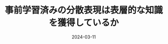 ---
title: "事前学習済みの分散表現は表層的な知識を獲得しているか"
authors: <b>平岡 達也</b>, 岡崎 直観
collection: publications
category: nonref
date: 2024-03-11
venue: '言語処理学会第30回年次大会 (NLP2024), pp. 2880-2885'
paperurl: 'https://www.anlp.jp/proceedings/annual_meeting/2024/pdf_dir/P10-6.pdf'
en: 
award: 
---